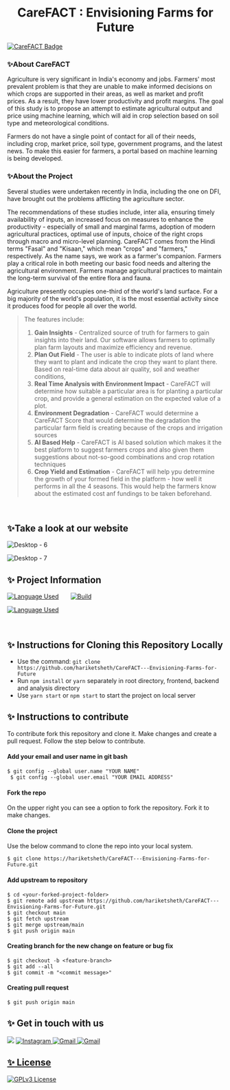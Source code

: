 <h1 align="center"> CareFACT : Envisioning Farms for Future</h1>
<p align="center">
<!--<img width="25%" src="" alt="logo">-->
</p>


[![CareFACT Badge](https://img.shields.io/badge/Project-CareFACT-orange?style=for-the-badge&logo=github)](https://github.com/hariketsheth/CareFACT)

### :sparkles:About CareFACT
Agriculture is very significant in India's economy and jobs. Farmers' most prevalent problem is that they are unable to make informed decisions on which crops are supported in their areas, as well as market and profit prices. As a result, they have lower productivity and profit margins. The goal of this study is to propose an attempt to estimate agricultural output and price using machine learning, which will aid in crop selection based on soil type and meteorological conditions.

Farmers do not have a single point of contact for all of their needs, including crop, market price, soil type, government programs, and the latest news. To make this easier for farmers, a portal based on machine learning is being developed.
 
### :sparkles:About the Project 
Several studies were undertaken recently in India, including the one on DFI, have brought out the problems afflicting the agriculture sector. 

The recommendations of these studies include, inter alia, ensuring timely availability of inputs, an increased focus on measures to enhance the productivity - especially of small and marginal farms, adoption of modern agricultural practices, optimal use of inputs, choice of the right crops through macro and micro-level planning. CareFACT comes from the Hindi terms "Fasal" and "Kisaan," which mean "crops" and "farmers," respectively. As the name says, we work as a farmer's companion. Farmers play a critical role in both meeting our basic food needs and altering the agricultural environment. Farmers manage agricultural practices to maintain the long-term survival of the entire flora and fauna. 

Agriculture presently occupies one-third of the world's land surface. For a big majority of the world's population, it is the most essential activity since it produces food for people all over the world.

>
> The features include:
> 1. **Gain Insights** - Centralized source of truth for farmers to gain insights into their land. Our software allows farmers to optimally plan farm layouts and maximize efficiency and revenue.
> 2. **Plan Out Field** - The user is able to indicate plots of land where they want to plant and indicate the crop they want to plant there. Based on real-time data about air quality, soil and weather conditions,
> 3. **Real Time Analysis with Environment Impact** - CareFACT will determine how suitable a particular area is for planting a particular crop, and provide a general estimation on the expected value of a plot.
> 4. **Environment Degradation** - CareFACT would determine a CareFACT Score that would determine the degradation the particular farm field is creating because of the crops and irrigation sources
> 5. **AI Based Help** - CareFACT is AI based solution which makes it the best platform to suggest farmers crops and also given them suggestions about not-so-good combinations and crop rotation techniques
> 6. **Crop Yield and Estimation** - CareFACT will help ypu detrermine the growth of your formed field in the platform - how well it performs in all the 4 seasons.  This would help the farmers know about the estimated cost anf fundings to be taken beforehand.

<br>

## :sparkles:Take a look at our website 
<p align="center">

![Desktop - 6](https://github.com/hariketsheth/Carefact---Envisioning-Farms-for-Future/assets/72455881/a9d74e8f-8f53-45c8-abb9-be630cbcc87c)

![Desktop - 7](https://github.com/hariketsheth/Carefact---Envisioning-Farms-for-Future/assets/72455881/513fb53c-9ca4-49a4-bdd6-5ac4d7989e03)



</p>

## :sparkles: Project Information
[![Language Used](https://img.shields.io/badge/FrontEnd-HTML,%20CSS,%20JavaScript,%20JQuery,%20React-blue)](https://github.com/hariketsheth/CareFACT)&nbsp;&nbsp;&nbsp;&nbsp;&nbsp;&nbsp;
[![Build](https://img.shields.io/badge/build-passing-green)](https://github.com/hariketsheth/CareFACT)

[![Language Used](https://img.shields.io/badge/Backend-JavaScript,%20NodeJS,%20TypeScript-red)](https://github.com/hariketsheth/CareFACT)&nbsp;&nbsp;&nbsp;&nbsp;&nbsp;&nbsp;

<br>

## :sparkles: Instructions for Cloning this Repository Locally
- Use the command: `git clone https://github.com/hariketsheth/CareFACT---Envisioning-Farms-for-Future`
- Run `npm install` or `yarn` separately in root directory, frontend, backend and analysis directory
- Use `yarn start` or `npm start` to start the project on local server



## :sparkles: Instructions to contribute 

To contribute fork this repository and clone it. Make changes and create a pull request. Follow the step below to contribute.

#### Add your email and user name in git bash 
`$ git config --global user.name "YOUR NAME"`
<br>
` $ git config --global user.email "YOUR EMAIL ADDRESS"`

#### Fork the repo
On the upper right you can see a option to fork the repository. Fork it to make changes. 

#### Clone the project
Use the below command to clone the repo into your local system.

` $ git clone https://hariketsheth/CareFACT---Envisioning-Farms-for-Future.git `

#### Add upstream to repository 
`$ cd <your-forked-project-folder>`<br>
`$ git remote add upstream https://github.com/hariketsheth/CareFACT---Envisioning-Farms-for-Future.git` <br>
`$ git checkout main`<br>
`$ git fetch upstream`<br>
`$ git merge upstream/main`<br>
`$ git push origin main`<br>

#### Creating branch for the new change on feature or bug fix
`$ git checkout -b <feature-branch>`<br>
`$ git add --all`<br>
`$ git commit -m "<commit message>"`<br>

#### Creating pull request
`$ git push origin main`

## :sparkles: Get in touch with us 
<a href="https://twitter.com/athena-arms " target="_blank"><img src="https://img.shields.io/badge/twitter-%2300acee.svg?&style=for-the-badge&logo=twitter&logoColor=white&alt=twitter" /></a>
<a  href="https://www.instagram.com/athena-edu /"><img alt="Instagram" src="https://img.shields.io/badge/Instagram-E4405F?style=for-the-badge&logo=instagram&logoColor=white">
 <a href="mailto:athena.help@gmail.com "><img  alt="Gmail" src="https://img.shields.io/badge/Gmail-D14836?style=for-the-badge&logo=gmail&logoColor=white" />
 <a href="mailto:contact.athena@gmail.com"><img  alt="Gmail" src="https://img.shields.io/badge/Gmail-D14836?style=for-the-badge&logo=gmail&logoColor=white" />

## :sparkles: License


[![GPLv3 License](https://img.shields.io/badge/License-MIT-yellow.svg)](https://opensource.org/licenses/)


